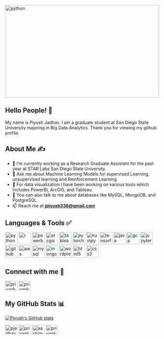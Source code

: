 
<img src="https://media.giphy.com/media/v1.Y2lkPTc5MGI3NjExbTEyamhoNjFscTVxbnlnZjhhamZoc3F4dHgwZXJodnpmdmlobWg2ciZlcD12MV9pbnRlcm5hbF9naWZfYnlfaWQmY3Q9Zw/3oKIPEqDGUULpEU0aQ/giphy.gif" alt="python" width="500" height="300"/>

## Hello People! &#128075;

My name is Piyush Jadhav. I am a graduate student at San Diego State University majoring in Big Data Analytics. Thank you for viewing my github profile.

## About Me &#9997;
-  🔭 I’m currently working as a Research Graduate Assistant for the past year at STAR Labs San Diego State University.
- 💬 Ask me about Machine Learning Models for supervised Learning, unsupervised learning and Reinforcement Learning.
- 💬 For data visualization I have been working on various tools which includes PowerBI, ArcGIS, and Tableau.
- 💬 You can also talk to me about databases like MySQL, MongoDB, and PostgreSQL.
-  📫 Reach me at **jpiyush336@gmail.com**


## Languages & Tools &#9989;
<p align='left'>
  <img src="https://www.svgrepo.com/show/452091/python.svg" alt="python" width="40" height="40"/>
    <img src='https://upload.wikimedia.org/wikipedia/commons/thumb/1/1b/R_logo.svg/1920px-R_logo.svg.png' width="40" height="40" alt="r">
   <img src='https://1000logos.net/wp-content/uploads/2022/08/Microsoft-Power-BI-Logo.png' width="40" height="40" alt="powerbi">
     <img src='https://upload.wikimedia.org/wikipedia/commons/7/7e/ArcGIS_logo_%28cropped%29.png?20210321190132' width="40" height="40" alt="arcgis">
  <img src="https://www.svgrepo.com/show/354428/tableau-icon.svg" alt="tableau" width="40" height="40">
  <img src='https://www.svgrepo.com/show/354240/pytorch.svg' alt="pytorch" width="40" height="40">
  <img src='https://www.svgrepo.com/show/373938/numpy.svg' alt="numpy" width="40" height="40">
   <img src='https://www.svgrepo.com/show/354440/tensorflow.svg' width="40" height="40" alt="tensorflow">
     <img src='https://www.svgrepo.com/show/452234/java.svg' width="40" height="40" alt="java">
       <img src='https://www.svgrepo.com/show/448223/gcp.svg' width="40" height="40" alt="gcp">
  <img src='https://www.svgrepo.com/show/353949/jupyter.svg' width="40" height="40" alt="jupyter notebook">
  <img src='https://www.svgrepo.com/show/475654/github-color.svg' width="40" height="40" alt="github">
  <img src='https://www.svgrepo.com/show/448266/aws.svg' width="40" height="40" alt="aws">
     <img src='https://www.svgrepo.com/show/303251/mysql-logo.svg' width="40" height="40" alt="mysql">
       <img src='https://www.svgrepo.com/show/439231/mongodb.svg' width="40" height="40" alt="mongodb">
  <img src='https://www.svgrepo.com/show/475696/wordpress-color.svg' width="40" height="40" alt="wordpress">
  <img src='https://www.svgrepo.com/show/387812/html-five.svg' width="40" height="40" alt="html5">
  <img src='https://www.svgrepo.com/show/452185/css-3.svg' width="40" height="40" alt="css3">
  
</p>

##  Connect with me &#129309;
<p align="left">
<a href="https://www.linkedin.com/in/piyushjadhav04/" target="blank"><img align="center" src="https://raw.githubusercontent.com/rahuldkjain/github-profile-readme-generator/master/src/images/icons/Social/linked-in-alt.svg" alt="priyankabirajdar" height="30" width="40" /></a>
<a href="https://github.com/pjadhav5510" target="blank"><img align="center" src="https://www.svgrepo.com/show/475654/github-color.svg" alt="priyankabirajdar" height="30" width="40" /></a>  

## My GitHub Stats &#128202;
[![Piyush's GitHub stats](https://github-readme-stats.vercel.app/api?username=pjadhav5510&show_icons=true&theme=tokyonight)](https://github.com/pjadhav5510/github-readme-stats) 
<p align="left">
<a href="#" target="blank"><img align="center" src="https://raw.githubusercontent.com/rahuldkjain/github-profile-readme-generator/master/src/images/icons/Social/twitter.svg" alt="pjadhav5510" height="30" width="40" /></a>
<a href="https://www.linkedin.com/in/priyankabirajdar/" target="blank"><img align="center" src="https://raw.githubusercontent.com/rahuldkjain/github-profile-readme-generator/master/src/images/icons/Social/linked-in-alt.svg" alt="priyankabirajdar" height="30" width="40" /></a>
<a href="https://instagram.com/priyankabirajdar_11" target="blank"><img align="center" src="https://raw.githubusercontent.com/rahuldkjain/github-profile-readme-generator/master/src/images/icons/Social/instagram.svg" alt="aashimaahuja" height="30" width="40" /></a>
<a href="https://github.com/piabirajdar" target="blank"><img align="center" src="https://cdn.jsdelivr.net/npm/simple-icons@3.0.1/icons/github.svg" alt="priyankabirajdar" height="30" width="40" /></a>

[1.1]: https://i.imgur.com/Vahbdkj.png (linkedin icon)
  
